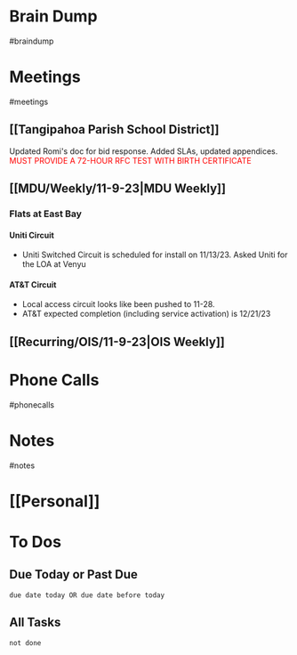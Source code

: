 # Brain Dump
#braindump 

# Meetings
#meetings 
## [[Tangipahoa Parish School District]]
Updated Romi's doc for bid response.  Added SLAs, updated appendices.  
	<font style="color: red">MUST PROVIDE A 72-HOUR RFC TEST WITH BIRTH CERTIFICATE</font>
## [[MDU/Weekly/11-9-23|MDU Weekly]]
### Flats at East Bay
#### Uniti Circuit
- Uniti Switched Circuit is scheduled for install on 11/13/23.  Asked Uniti for the LOA at Venyu
#### AT&T Circuit
- Local access circuit looks like been pushed to 11-28.
- AT&T expected completion (including service activation) is 12/21/23

## [[Recurring/OIS/11-9-23|OIS Weekly]]


# Phone Calls
#phonecalls 
# Notes
#notes

# [[Personal]]

# To Dos
## Due Today or Past Due
```tasks
due date today OR due date before today
```

## All Tasks
```tasks
not done
```